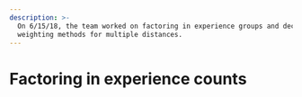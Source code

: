 ```yaml
---
description: >-
  On 6/15/18, the team worked on factoring in experience groups and deciding the
  weighting methods for multiple distances.
---
```


# Factoring in experience counts

